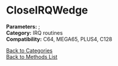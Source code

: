 # CloseIRQWedge

**Parameters:** ;  
**Category:** IRQ routines  
**Compatibility:** C64, MEGA65, PLUS4, C128  


[Back to Categories](../categories/irq_routines.md)  
[Back to Methods List](../../SUMMARY.md)
